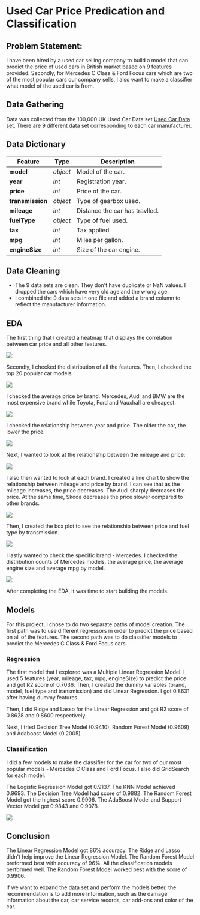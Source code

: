 # Used Car Price Predication and Classification


## Problem Statement:

I have been hired by a used car selling company to build a model that can predict the price of used cars in British market based on 9 features provided. Secondly, for Mercedes C Class & Ford Focus cars which are two of the most popular cars our company sells, I also want to make a classifier what model of the used car is from.


## Data Gathering

Data was collected from the 100,000 UK Used Car Data set [Used Car Data set](https://www.kaggle.com/adityadesai13/used-car-dataset-ford-and-mercedes). There are 9 different data set corresponding to each car manufacturer.


## Data Dictionary

|Feature|Type|Description|
|---|---|---|
|**model**|*object*|Model of the car.|
|**year**|*int*|Registration year.|
|**price**|*int*|Price of the car.|
|**transmission**|*object*|Type of gearbox used.|
|**mileage**|*int*|Distance the car has travlled.|
|**fuelType**|*object*|Type of fuel used.|
|**tax**|*int*|Tax applied.|
|**mpg**|*int*|Miles per gallon.|
|**engineSize**|*int*|Size of the car engine.|


## Data Cleaning

- The 9 data sets are clean. They don't have duplicate or NaN values. I dropped the cars which have very old age and the wrong age.
- I combined the 9 data sets in one file and added a brand column to reflect the manufacturer information.


## EDA

The first thing that I created a heatmap that displays the correlation between car price and all other features.

![](./visuals/heatmap.png)

Secondly, I checked the distribution of all the features. Then, I checked the top 20 popular car models.

![](./visuals/top20_model.png)

I checked the average price by brand. Mercedes, Audi and BMW are the most expensive brand while Toyota, Ford and Vauxhall are cheapest.

![](./visuals/avg_price.png)

I checked the relationship between year and price. The older the car, the lower the price.

![](./visuals/year_price.png)

Next, I wanted to look at the relationship between the mileage and price: 

![](./visuals/mileage_price.png)

I also then wanted to look at each brand. I created a line chart to show the relationship between mileage and price by brand. I can see that as the mileage increases, the price decreases. The Audi sharply decreases the price. At the same time, Skoda decreases the price slower compared to other brands.

![](./visuals/mileage_price_brand.png)

Then, I created the box plot to see the relationship between price and fuel type by transmission.

![](./visuals/price_fueltype.png)

I lastly wanted to check the specific brand - Mercedes. I checked the distribution counts of Mercedes models, the average price, the average engine size and average mpg by model. 

![](./visuals/mpg_merc.png)

After completing the EDA, it was time to start building the models.


## Models

For this project, I chose to do two separate paths of model creation. The first path was to use different regressors in order to predict the price based on all of the features. The second path was to do classifier models to predict the Mercedes C Class & Ford Focus cars. 

### Regression

The first model that I explored was a Multiple Linear Regression Model. I used 5 features (year, mileage, tax, mpg, engineSize) to predict the price and got R2 score of 0.7036. Then, I created the dummy variables (brand, model, fuel type and transmission) and did Linear Regression. I got 0.8631 after having dummy features.

Then, I did Ridge and Lasso for the Linear Regression and got R2 score of 0.8628 and 0.8600 respectively.

Next, I tried Decision Tree Model (0.9410), Random Forest Model (0.9609) and Adaboost Model (0.2005).

### Classification

I did a few models to make the classifier for the car for two of our most popular models - Mercedes C Class and Ford Focus. I also did GridSearch for each model.

The Logistic Regression Model got 0.9137. The KNN Model achieved 0.9693. The Decision Tree Model had score of 0.9882. The Random Forest Model got the highest score 0.9906. The AdaBoost Model and Support Vector Model got 0.9843 and 0.9078.

![](./visuals/rf_matrix.png)


## Conclusion

The Linear Regression Model got 86% accuracy. The Ridge and Lasso didn't help improve the Linear Regression Model. The Random Forest Model preformed best with accuracy of 96%. All the classification models performed well. The Random Forest Model worked best with the score of 0.9906.

If we want to expand the data set and perform the models better, the recommendation is to add more information, such as the damage information about the car, car service records, car add-ons and color of the car.
